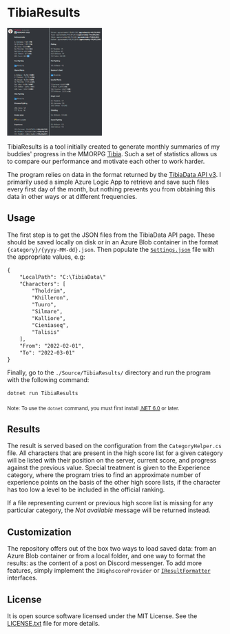# TibiaResults 

<img src="Documentation/Screenshot.png" width="220" height="250">

TibiaResults is a tool initially created to generate monthly summaries of my buddies' progress in the MMORPG [Tibia](https://www.tibia.com). Such a set of statistics allows us to compare our performance and motivate each other to work harder.

The program relies on data in the format returned by the [TibiaData API v3](https://tibiadata.com). I primarily used a simple Azure Logic App to retrieve and save such files every first day of the month, but nothing prevents you from obtaining this data in other ways or at different frequencies.

## Usage

The first step is to get the JSON files from the TibiaData API page. These should be saved locally on disk or in an Azure Blob container in the format `{category}/{yyyy-MM-dd}.json`. Then populate the [`Settings.json`](Source/TibiaResults/Settings.json) file with the appropriate values, e.g:

```
{
    "LocalPath": "C:\TibiaData\"
    "Characters": [
        "Tholdrim",
        "Khilleron",
        "Tuuro",
        "Silmare",
        "Kalliore",
        "Cieniaseq",
        "Talisis"
    ],
    "From": "2022-02-01",
    "To": "2022-03-01"
}
```

Finally, go to the `./Source/TibiaResults/` directory and run the program with the following command:

```
dotnet run TibiaResults
```

<sub>Note: To use the `dotnet` command, you must first install [.NET 6.0](https://dotnet.microsoft.com/en-us/download/dotnet/6.0) or later.</sub>

## Results

The result is served based on the configuration from the `CategoryHelper.cs` file. All characters that are present in the high score list for a given category will be listed with their position on the server, current score, and progress against the previous value. Special treatment is given to the Experience category, where the program tries to find an approximate number of experience points on the basis of the other high score lists, if the character has too low a level to be included in the official ranking.

If a file representing current or previous high score list is missing for any particular category, the *Not available* message will be returned instead.

## Customization

The repository offers out of the box two ways to load saved data: from an Azure Blob container or from a local folder, and one way to format the results: as the content of a post on Discord messenger. To add more features, simply implement the `IHighscoreProvider` or [`IResultFormatter`](Source/TibiaResults/Interfaces/IResultFormatter.cs) interfaces.

## License

It is open source software licensed under the MIT License. See the [LICENSE.txt](LICENSE.txt) file for more details.
